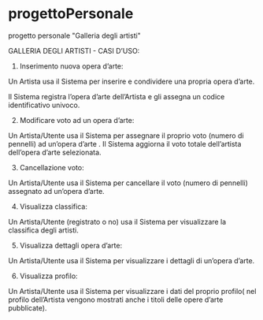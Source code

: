 # progettoPersonale
progetto personale "Galleria degli artisti"

GALLERIA DEGLI ARTISTI - CASI D’USO:


1) Inserimento nuova opera d’arte:

Un Artista usa il Sistema per inserire e condividere una propria opera d’arte.

Il Sistema registra l’opera d’arte dell’Artista e gli assegna un codice identificativo univoco.


2) Modificare voto ad un opera d’arte:

Un Artista/Utente usa il Sistema per assegnare il proprio voto (numero di pennelli) ad un’opera d’arte . Il Sistema aggiorna il voto totale dell’artista dell’opera d’arte selezionata.


3) Cancellazione voto:

Un Artista/Utente usa il Sistema per cancellare il voto (numero di pennelli) assegnato ad un’opera d’arte.


4) Visualizza classifica:

Un Artista/Utente (registrato o no) usa il Sistema per visualizzare la classifica degli artisti.


5) Visualizza dettagli opera d’arte:

Un Artista/Utente usa il Sistema per visualizzare i dettagli di un’opera d’arte.


6) Visualizza profilo:

Un Artista/Utente usa il Sistema per visualizzare i dati del proprio profilo( nel profilo dell’Artista vengono mostrati anche i titoli delle opere d’arte pubblicate).
